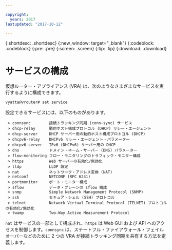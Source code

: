 ```yaml
---

copyright:
  years: 2017
lastupdated: "2017-10-12"

---
```


{:shortdesc: .shortdesc}
{:new_window: target="_blank"}
{:codeblock: .codeblock}
{:pre: .pre}
{:screen: .screen}
{:tip: .tip}
{:download: .download}

# サービスの構成
仮想ルーター・アプライアンス (VRA) は、次のようなさまざまなサービスを実行するように構成できます。

`vyatta@vrouter# set service`

設定できるサービスには、以下のものがあります。

```
 > connsync        接続トラッキング同期 (conn-sync) サービス
 > dhcp-relay      動的ホスト構成プロトコル (DHCP) リレー・エージェント
 > dhcp-server     DHCP サーバー用の動的ホスト構成プロトコル (DHCP)
 > dhcpv6-relay    DHCPv6 リレー・エージェント・パラメーター
 > dhcpv6-server   IPv6 (DHCPv6) サーバー用の DHCP
 > dns             ドメイン・ネーム・サーバー (DNS) パラメーター
 > flow-monitoring フロー・モニタリングのトラフィック・モニター構成
 > https           Web サーバーの有効化/無効化
 > lldp            LLDP 設定
 > nat             ネットワーク・アドレス変換 (NAT)
 > netconf         NETCONF (RFC 6241)
 > portmonitor     ポート・モニター構成
 > sflow           データ・プレーンの sflow 構成
 > snmp            Simple Network Management Protocol (SNMP)
 > ssh             セキュア・シェル (SSH) プロトコル
 > telnet          Network Virtual Terminal Protocol (TELNET) プロトコルの有効化/無効化
 > twamp           Two-Way Active Measurement Protocol
```

`nat` はサービスの一部として構成され、`https` は Web GUI および API へのアクセスを制御します。`connsync` は、ステートフル・ファイアウォール・フェイルオーバーなどのために 2 つの VRA が接続トラッキング同期を共有する方法を定義します。
